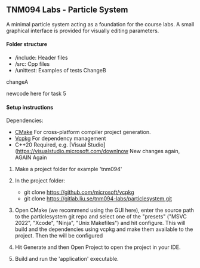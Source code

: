 ## TNM094 Labs - Particle System

A minimal particle system acting as a foundation for the course labs.
A small graphical interface is provided for visually editing parameters.

#### Folder structure

- /include: Header files
- /src: Cpp files
- /unittest: Examples of tests
ChangeB

changeA

newcode here for task 5
#### Setup instructions
Dependencies:
 - [CMake](https://cmake.org/download/) For cross-platform compiler project generation.
 - [Vcpkg](https://github.com/microsoft/vcpkg) For dependency management
 - C++20 Required, e.g. [Visual Studio](https://visualstudio.microsoft.com/downlnow 
 New changes again, AGAIN Again

1)  Make a project folder for example 'tnm094'

2)  In the project folder:
    * git clone https://github.com/microsoft/vcpkg 
    * git clone https://gitlab.liu.se/tnm094-labs/particlesystem.git

2)  Open CMake (we recommend using the GUI here), enter the source path to the particlesystem git repo
    and select one of the "presets" ("MSVC 2022", "Xcode", "Ninja", "Unix Makefiles")
    and hit configure. This will build and the dependencies using vcpkg and make them available to 
    the project. Then the will be configured 

3)  Hit Generate and then Open Project to open the project in your IDE.

4)  Build and run the 'application' executable.
